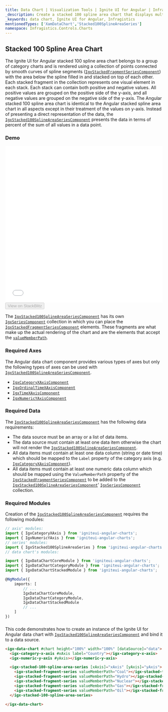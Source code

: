 ```yaml
---
title: Data Chart | Visualization Tools | Ignite UI for Angular | Infragistics | Stacked 100 Spline Area Chart
_description: Create a stacked 100 spline area chart that displays multiple instances of visual elements in the same plot area in order to create composite chart views.
_keywords: data chart, Ignite UI for Angular, Infragistics
mentionedTypes: ['XamDataChart','Stacked100SplineAreaSeries']
namespace: Infragistics.Controls.Charts
---
```


## Stacked 100 Spline Area Chart

The Ignite UI for Angular stacked 100 spline area chart belongs to a group of category charts and is rendered using a collection of points connected by smooth curves of spline segments ([`IgxStackedFragmentSeriesComponent`](/products/ignite-ui-angular/api/docs/typescript/latest/classes/igxstackedfragmentseriescomponent.html)) with the area below the spline filled in and stacked on top of each other. Each stacked fragment in the collection represents one visual element in each stack. Each stack can contain both positive and negative values. All positive values are grouped on the positive side of the y-axis, and all negative values are grouped on the negative side of the y-axis. The Angular stacked 100 spline area chart is identical to the Angular stacked spline area chart in all aspects except in their treatment of the values on y-axis. Instead of presenting a direct representation of the data, the [`IgxStacked100SplineAreaSeriesComponent`](/products/ignite-ui-angular/api/docs/typescript/latest/classes/igxstacked100splineareaseriescomponent.html) presents the data in terms of percent of the sum of all values in a data point.

### Demo

<div class="sample-container loading" style="height: 500px">
    <iframe id="data-chart-overview-iframe" src='{environment:dvDemosBaseUrl}/charts/data-chart-type-stacked-100-spline-area-series' width="100%" height="100%" seamless frameBorder="0" onload="onXPlatSampleIframeContentLoaded(this);"></iframe>
</div>
<div>
    <button data-localize="stackblitz" disabled class="stackblitz-btn" data-iframe-id="data-chart-overview-iframe" data-demos-base-url="{environment:dvDemosBaseUrl}">View on StackBlitz
    </button>
</div>

<div class="divider--half"></div>

The [`IgxStacked100SplineAreaSeriesComponent`](/products/ignite-ui-angular/api/docs/typescript/latest/classes/igxstacked100splineareaseriescomponent.html) has its own [`IgxSeriesComponent`](/products/ignite-ui-angular/api/docs/typescript/latest/classes/igxseriescomponent.html) collection in which you can place the [`IgxStackedFragmentSeriesComponent`](/products/ignite-ui-angular/api/docs/typescript/latest/classes/igxstackedfragmentseriescomponent.html) elements. These fragments are what make up the actual rendering of the chart and are the elements that accept the [`valueMemberPath`](/products/ignite-ui-angular/api/docs/typescript/latest/classes/igxstackedfragmentseriescomponent.html#valuememberpath).

### Required Axes

The Angular data chart component provides various types of axes but only the following types of axes can be used with [`IgxStacked100SplineAreaSeriesComponent`](/products/ignite-ui-angular/api/docs/typescript/latest/classes/igxstacked100splineareaseriescomponent.html).

-   [`IgxCategoryXAxisComponent`](/products/ignite-ui-angular/api/docs/typescript/latest/classes/igxcategoryxaxiscomponent.html)
-   [`IgxOrdinalTimeXAxisComponent`](/products/ignite-ui-angular/api/docs/typescript/latest/classes/igxordinaltimexaxiscomponent.html)
-   [`IgxTimeXAxisComponent`](/products/ignite-ui-angular/api/docs/typescript/latest/classes/igxtimexaxiscomponent.html)
-   [`IgxNumericYAxisComponent`](/products/ignite-ui-angular/api/docs/typescript/latest/classes/igxnumericyaxiscomponent.html)

### Required Data

The [`IgxStacked100SplineAreaSeriesComponent`](/products/ignite-ui-angular/api/docs/typescript/latest/classes/igxstacked100splineareaseriescomponent.html) has the following data requirements:

-   The data source must be an array or a list of data items.
-   The data source must contain at least one data item otherwise the chart will not render the [`IgxStacked100SplineAreaSeriesComponent`](/products/ignite-ui-angular/api/docs/typescript/latest/classes/igxstacked100splineareaseriescomponent.html).
-   All data items must contain at least one data column (string or date time) which should be mapped to the `Label` property of the category axis (e.g. [`IgxCategoryXAxisComponent`](/products/ignite-ui-angular/api/docs/typescript/latest/classes/igxcategoryxaxiscomponent.html)).
-   All data items must contain at least one numeric data column which should be mapped using the `ValueMemberPath` property of the [`IgxStackedFragmentSeriesComponent`](/products/ignite-ui-angular/api/docs/typescript/latest/classes/igxstackedfragmentseriescomponent.html) to be added to the [`IgxStacked100SplineAreaSeriesComponent`](/products/ignite-ui-angular/api/docs/typescript/latest/classes/igxstacked100splineareaseriescomponent.html)' [`IgxSeriesComponent`](/products/ignite-ui-angular/api/docs/typescript/latest/classes/igxseriescomponent.html) collection.

### Required Modules

Creation of the [`IgxStacked100SplineAreaSeriesComponent`](/products/ignite-ui-angular/api/docs/typescript/latest/classes/igxstacked100splineareaseriescomponent.html) requires the following modules:

```ts
// axis' modules:
import { IgxCategoryXAxis } from 'igniteui-angular-charts';
import { IgxNumericYAxis } from 'igniteui-angular-charts';
// series' modules:
import { IgxStacked100SplineAreaSeries } from 'igniteui-angular-charts';
// data chart's modules:

import { IgxDataChartCoreModule } from 'igniteui-angular-charts';
import { IgxDataChartCategoryModule } from 'igniteui-angular-charts';
import { IgxDataChartStackedModule } from 'igniteui-angular-charts';

@NgModule({
    imports: [
        // ...
        IgxDataChartCoreModule,
        IgxDataChartCategoryModule,
        IgxDataChartStackedModule
        // ...
    ]
})
```

### 

This code demonstrates how to create an instance of the Ignite UI for Angular data chart with [`IgxStacked100SplineAreaSeriesComponent`](/products/ignite-ui-angular/api/docs/typescript/latest/classes/igxstacked100splineareaseriescomponent.html) and bind it to a data source.

```html
<igx-data-chart #chart height="100%" width="100%" [dataSource]="data">
  <igx-category-x-axis #xAxis label="Country"></igx-category-x-axis>
  <igx-numeric-y-axis #yAxis></igx-numeric-y-axis>

  <igx-stacked-100-spline-area-series [xAxis]="xAxis" [yAxis]="yAxis">
    <igx-stacked-fragment-series valueMemberPath="Coal"></igx-stacked-fragment-series>
    <igx-stacked-fragment-series valueMemberPath="Hydro"></igx-stacked-fragment-series>
    <igx-stacked-fragment-series valueMemberPath="Nuclear"></igx-stacked-fragment-series>
    <igx-stacked-fragment-series valueMemberPath="Gas"></igx-stacked-fragment-series>
    <igx-stacked-fragment-series valueMemberPath="Oil"></igx-stacked-fragment-series>
  </igx-stacked-100-spline-area-series>

</igx-data-chart>
```
